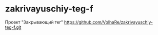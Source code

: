 # zakrivayuschiy-teg-f
Проект "Закрывающий тег"
https://github.com/VolhaRe/zakrivayuschiy-teg-f.git
